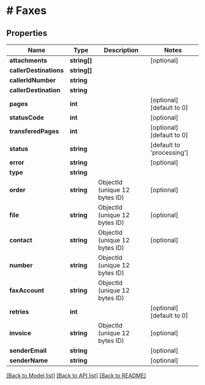 # # Faxes

## Properties

Name | Type | Description | Notes
------------ | ------------- | ------------- | -------------
**attachments** | **string[]** |  | [optional]
**callerDestinations** | **string[]** |  |
**callerIdNumber** | **string** |  |
**callerDestination** | **string** |  |
**pages** | **int** |  | [optional] [default to 0]
**statusCode** | **int** |  | [optional]
**transferedPages** | **int** |  | [optional] [default to 0]
**status** | **string** |  | [default to 'processing']
**error** | **string** |  | [optional]
**type** | **string** |  |
**order** | **string** | ObjectId (unique 12 bytes ID) | [optional]
**file** | **string** | ObjectId (unique 12 bytes ID) | [optional]
**contact** | **string** | ObjectId (unique 12 bytes ID) | [optional]
**number** | **string** | ObjectId (unique 12 bytes ID) |
**faxAccount** | **string** | ObjectId (unique 12 bytes ID) |
**retries** | **int** |  | [optional] [default to 0]
**invoice** | **string** | ObjectId (unique 12 bytes ID) | [optional]
**senderEmail** | **string** |  | [optional]
**senderName** | **string** |  | [optional]

[[Back to Model list]](../../README.md#models) [[Back to API list]](../../README.md#endpoints) [[Back to README]](../../README.md)
